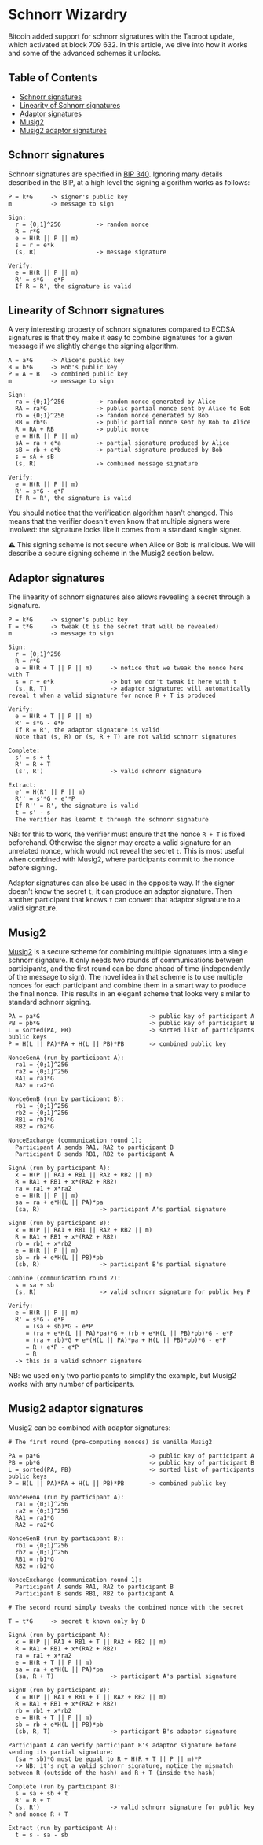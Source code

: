 # Schnorr Wizardry

Bitcoin added support for schnorr signatures with the Taproot update, which activated at block 709 632.
In this article, we dive into how it works and some of the advanced schemes it unlocks.

## Table of Contents

* [Schnorr signatures](#schnorr-signatures)
* [Linearity of Schnorr signatures](#linearity-of-schnorr-signatures)
* [Adaptor signatures](#adaptor-signatures)
* [Musig2](#musig2)
* [Musig2 adaptor signatures](#musig2-adaptor-signatures)

## Schnorr signatures

Schnorr signatures are specified in [BIP 340](https://github.com/bitcoin/bips/blob/master/bip-0340.mediawiki).
Ignoring many details described in the BIP, at a high level the signing algorithm works as follows:

```text
P = k*G     -> signer's public key
m           -> message to sign

Sign:
  r = {0;1}^256          -> random nonce
  R = r*G
  e = H(R || P || m)
  s = r + e*k
  (s, R)                 -> message signature

Verify:
  e = H(R || P || m)
  R' = s*G - e*P
  If R = R', the signature is valid
```

## Linearity of Schnorr signatures

A very interesting property of schnorr signatures compared to ECDSA signatures is that they make it easy to combine signatures for a given message if we slightly change the signing algorithm.

```text
A = a*G     -> Alice's public key
B = b*G     -> Bob's public key
P = A + B   -> combined public key
m           -> message to sign

Sign:
  ra = {0;1}^256         -> random nonce generated by Alice
  RA = ra*G              -> public partial nonce sent by Alice to Bob
  rb = {0;1}^256         -> random nonce generated by Bob
  RB = rb*G              -> public partial nonce sent by Bob to Alice
  R = RA + RB            -> public nonce
  e = H(R || P || m)
  sA = ra + e*a          -> partial signature produced by Alice
  sB = rb + e*b          -> partial signature produced by Bob
  s = sA + sB
  (s, R)                 -> combined message signature

Verify:
  e = H(R || P || m)
  R' = s*G - e*P
  If R = R', the signature is valid
```

You should notice that the verification algorithm hasn't changed.
This means that the verifier doesn't even know that multiple signers were involved: the signature looks like it comes from a standard single signer.

:warning: This signing scheme is not secure when Alice or Bob is malicious. We will describe a secure signing scheme in the Musig2 section below.

## Adaptor signatures

The linearity of schnorr signatures also allows revealing a secret through a signature.

```text
P = k*G     -> signer's public key
T = t*G     -> tweak (t is the secret that will be revealed)
m           -> message to sign

Sign:
  r = {0;1}^256
  R = r*G
  e = H(R + T || P || m)     -> notice that we tweak the nonce here with T
  s = r + e*k                -> but we don't tweak it here with t
  (s, R, T)                  -> adaptor signature: will automatically reveal t when a valid signature for nonce R + T is produced

Verify:
  e = H(R + T || P || m)
  R' = s*G - e*P
  If R = R', the adaptor signature is valid
  Note that (s, R) or (s, R + T) are not valid schnorr signatures

Complete:
  s' = s + t
  R' = R + T
  (s', R')                   -> valid schnorr signature

Extract:
  e' = H(R' || P || m)
  R'' = s'*G - e'*P
  If R'' = R', the signature is valid
  t = s' - s
  The verifier has learnt t through the schnorr signature
```

NB: for this to work, the verifier must ensure that the nonce `R + T` is fixed beforehand.
Otherwise the signer may create a valid signature for an unrelated nonce, which would not reveal the secret `t`.
This is most useful when combined with Musig2, where participants commit to the nonce before signing.

Adaptor signatures can also be used in the opposite way.
If the signer doesn't know the secret `t`, it can produce an adaptor signature.
Then another participant that knows `t` can convert that adaptor signature to a valid signature.

## Musig2

[Musig2](https://eprint.iacr.org/2020/1261.pdf) is a secure scheme for combining multiple signatures into a single schnorr signature.
It only needs two rounds of communications between participants, and the first round can be done ahead of time (independently of the message to sign).
The novel idea in that scheme is to use multiple nonces for each participant and combine them in a smart way to produce the final nonce.
This results in an elegant scheme that looks very similar to standard schnorr signing.

```text
PA = pa*G                               -> public key of participant A
PB = pb*G                               -> public key of participant B
L = sorted(PA, PB)                      -> sorted list of participants public keys
P = H(L || PA)*PA + H(L || PB)*PB       -> combined public key

NonceGenA (run by participant A):
  ra1 = {0;1}^256
  ra2 = {0;1}^256
  RA1 = ra1*G
  RA2 = ra2*G

NonceGenB (run by participant B):
  rb1 = {0;1}^256
  rb2 = {0;1}^256
  RB1 = rb1*G
  RB2 = rb2*G

NonceExchange (communication round 1):
  Participant A sends RA1, RA2 to participant B
  Participant B sends RB1, RB2 to participant A

SignA (run by participant A):
  x = H(P || RA1 + RB1 || RA2 + RB2 || m)
  R = RA1 + RB1 + x*(RA2 + RB2)
  ra = ra1 + x*ra2
  e = H(R || P || m)
  sa = ra + e*H(L || PA)*pa
  (sa, R)                 -> participant A's partial signature

SignB (run by participant B):
  x = H(P || RA1 + RB1 || RA2 + RB2 || m)
  R = RA1 + RB1 + x*(RA2 + RB2)
  rb = rb1 + x*rb2
  e = H(R || P || m)
  sb = rb + e*H(L || PB)*pb
  (sb, R)                 -> participant B's partial signature

Combine (communication round 2):
  s = sa + sb
  (s, R)                  -> valid schnorr signature for public key P

Verify:
  e = H(R || P || m)
  R' = s*G - e*P 
     = (sa + sb)*G - e*P
     = (ra + e*H(L || PA)*pa)*G + (rb + e*H(L || PB)*pb)*G - e*P
     = (ra + rb)*G + e*(H(L || PA)*pa + H(L || PB)*pb)*G - e*P
     = R + e*P - e*P
     = R
  -> this is a valid schnorr signature
```

NB: we used only two participants to simplify the example, but Musig2 works with any number of participants.

## Musig2 adaptor signatures

Musig2 can be combined with adaptor signatures:

```text
# The first round (pre-computing nonces) is vanilla Musig2

PA = pa*G                               -> public key of participant A
PB = pb*G                               -> public key of participant B
L = sorted(PA, PB)                      -> sorted list of participants public keys
P = H(L || PA)*PA + H(L || PB)*PB       -> combined public key

NonceGenA (run by participant A):
  ra1 = {0;1}^256
  ra2 = {0;1}^256
  RA1 = ra1*G
  RA2 = ra2*G

NonceGenB (run by participant B):
  rb1 = {0;1}^256
  rb2 = {0;1}^256
  RB1 = rb1*G
  RB2 = rb2*G

NonceExchange (communication round 1):
  Participant A sends RA1, RA2 to participant B
  Participant B sends RB1, RB2 to participant A

# The second round simply tweaks the combined nonce with the secret

T = t*G     -> secret t known only by B

SignA (run by participant A):
  x = H(P || RA1 + RB1 + T || RA2 + RB2 || m)
  R = RA1 + RB1 + x*(RA2 + RB2)
  ra = ra1 + x*ra2
  e = H(R + T || P || m)
  sa = ra + e*H(L || PA)*pa
  (sa, R + T)                -> participant A's partial signature

SignB (run by participant B):
  x = H(P || RA1 + RB1 + T || RA2 + RB2 || m)
  R = RA1 + RB1 + x*(RA2 + RB2)
  rb = rb1 + x*rb2
  e = H(R + T || P || m)
  sb = rb + e*H(L || PB)*pb
  (sb, R, T)                 -> participant B's adaptor signature

Participant A can verify participant B's adaptor signature before sending its partial signature:
  (sa + sb)*G must be equal to R + H(R + T || P || m)*P
  -> NB: it's not a valid schnorr signature, notice the mismatch between R (outside of the hash) and R + T (inside the hash)

Complete (run by participant B):
  s = sa + sb + t
  R' = R + T
  (s, R')                    -> valid schnorr signature for public key P and nonce R + T

Extract (run by participant A):
  t = s - sa - sb
```
